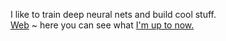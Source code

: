 I like to train deep neural nets and build cool stuff.                             
[Web](https://sreedeep.xyz/) ~ here you can see what [I'm up to now.](https://sreedeep.xyz/) 
